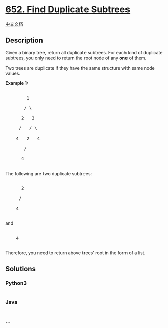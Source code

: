 # [652. Find Duplicate Subtrees](https://leetcode.com/problems/find-duplicate-subtrees)

[中文文档](/solution/0600-0699/0652.Find%20Duplicate%20Subtrees/README.md)

## Description

<p>Given a binary tree, return all duplicate subtrees. For each kind of duplicate subtrees, you only need to return the root node of any <b>one</b> of them.</p>

<p>Two trees are duplicate if they have the same structure with same node values.</p>

<p><b>Example 1: </b></p>

<pre>

        1

       / \

      2   3

     /   / \

    4   2   4

       /

      4

</pre>

<p>The following are two duplicate subtrees:</p>

<pre>

      2

     /

    4

</pre>

<p>and</p>

<pre>

    4

</pre>

Therefore, you need to return above trees&#39; root in the form of a list.

## Solutions

<!-- tabs:start -->

### **Python3**

```python

```

### **Java**

```java

```

### **...**

```

```

<!-- tabs:end -->
